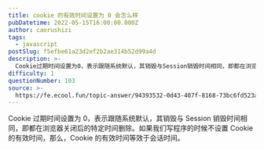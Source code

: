 ```yaml
---
title: cookie 的有效时间设置为 0 会怎么样
pubDatetime: 2022-05-15T16:00:00.000Z
author: caorushizi
tags:
  - javascript
postSlug: f5efbe61a23d2ef2b2ae314b52d99a4d
description: >-
  Cookie过期时间设置为0，表示跟随系统默认，其销毁与Session销毁时间相同，即都在浏览器关闭后的特定时间删除。如果我们写程序的时候不设置Cookie的有效时间，那么，Cookie的有效时间等效
difficulty: 1
questionNumber: 103
source: >-
  https://fe.ecool.fun/topic-answer/94393532-0d43-407f-8168-73bc6fd523a3?orderBy=updateTime&order=desc&tagId=10
---
```


Cookie 过期时间设置为 0，表示跟随系统默认，其销毁与 Session 销毁时间相同，即都在浏览器关闭后的特定时间删除。如果我们写程序的时候不设置 Cookie 的有效时间，那么，Cookie 的有效时间等效于会话时间。
